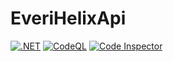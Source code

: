 # EveriHelixApi
[![.NET](https://github.com/sknowlton-everi/EveriHelixApi/actions/workflows/dotnet.yml/badge.svg)](https://github.com/sknowlton-everi/EveriHelixApi/actions/workflows/dotnet.yml)
[![CodeQL](https://github.com/sknowlton-everi/EveriHelixApi/actions/workflows/codeql.yml/badge.svg)](https://github.com/sknowlton-everi/EveriHelixApi/actions/workflows/codeql.yml)
[![Code Inspector](https://github.com/sknowlton-everi/EveriHelixApi/actions/workflows/codeinspect.yml/badge.svg)](https://github.com/sknowlton-everi/EveriHelixApi/actions/workflows/codeinspect.yml)
